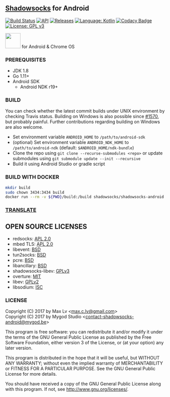 ## [Shadowsocks](https://shadowsocks.org) for Android

[![Build Status](https://travis-ci.com/shadowsocks/shadowsocks-android.svg?branch=master)](https://travis-ci.com/shadowsocks/shadowsocks-android)
[![API](https://img.shields.io/badge/API-21%2B-brightgreen.svg?style=flat)](https://android-arsenal.com/api?level=21)
[![Releases](https://img.shields.io/github/downloads/shadowsocks/shadowsocks-android/total.svg)](https://github.com/shadowsocks/shadowsocks-android/releases)
[![Language: Kotlin](https://img.shields.io/github/languages/top/shadowsocks/shadowsocks-android.svg)](https://github.com/shadowsocks/shadowsocks-android/search?l=kotlin)
[![Codacy Badge](https://api.codacy.com/project/badge/Grade/1a21d48d466644cdbcb57a1889abea5b)](https://www.codacy.com/app/shadowsocks/shadowsocks-android?utm_source=github.com&amp;utm_medium=referral&amp;utm_content=shadowsocks/shadowsocks-android&amp;utm_campaign=Badge_Grade)
[![License: GPL v3](https://img.shields.io/badge/license-GPLv3-blue.svg)](https://www.gnu.org/licenses/gpl-3.0)

<a href="https://play.google.com/store/apps/details?id=com.github.shadowsocks"><img src="https://play.google.com/intl/en_us/badges/images/generic/en-play-badge.png" height="48"></a>
for Android & Chrome OS  
<!--
<a href="https://play.google.com/store/apps/details?id=com.github.shadowsocks.tv"><img src="https://play.google.com/intl/en_us/badges/images/generic/en-play-badge.png" height="48"></a>
for Android TV
-->


### PREREQUISITES

* JDK 1.8
* Go 1.11+
* Android SDK
  - Android NDK r19+

### BUILD

You can check whether the latest commit builds under UNIX environment by checking Travis status.
Building on Windows is also possible since [#1570](https://github.com/shadowsocks/shadowsocks-android/pull/1570),
but probably painful. Further contributions regarding building on Windows are also welcome.

* Set environment variable `ANDROID_HOME` to `/path/to/android-sdk`
* (optional) Set environment variable `ANDROID_NDK_HOME` to `/path/to/android-ndk` (default: `$ANDROID_HOME/ndk-bundle`)
* Clone the repo using `git clone --recurse-submodules <repo>` or update submodules using `git submodule update --init --recursive`
* Build it using Android Studio or gradle script

### BUILD WITH DOCKER

```bash
mkdir build
sudo chown 3434:3434 build
docker run --rm -v ${PWD}/build:/build shadowsocks/shadowsocks-android:circleci bash -c "cd /build; git clone https://github.com/shadowsocks/shadowsocks-android; cd shadowsocks-android; git submodule update --init --recursive; ./gradlew assembleDebug"
```

### [TRANSLATE](https://discourse.shadowsocks.org/t/poeditor-translation-main-thread/30)

## OPEN SOURCE LICENSES

<ul>
    <li>redsocks: <a href="https://github.com/shadowsocks/redsocks/blob/shadowsocks-android/README">APL 2.0</a></li>
    <li>mbed TLS: <a href="https://github.com/ARMmbed/mbedtls/blob/development/LICENSE">APL 2.0</a></li>
    <li>libevent: <a href="https://github.com/shadowsocks/libevent/blob/master/LICENSE">BSD</a></li>
    <li>tun2socks: <a href="https://github.com/shadowsocks/badvpn/blob/shadowsocks-android/COPYING">BSD</a></li>
    <li>pcre: <a href="https://android.googlesource.com/platform/external/pcre/+/master/dist2/LICENCE">BSD</a></li>
    <li>libancillary: <a href="https://github.com/shadowsocks/libancillary/blob/shadowsocks-android/COPYING">BSD</a></li>
    <li>shadowsocks-libev: <a href="https://github.com/shadowsocks/shadowsocks-libev/blob/master/LICENSE">GPLv3</a></li>
    <li>overture: <a href="https://github.com/shawn1m/overture/blob/master/LICENSE">MIT</a></li>
    <li>libev: <a href="https://github.com/shadowsocks/libev/blob/master/LICENSE">GPLv2</a></li>
    <li>libsodium: <a href="https://github.com/jedisct1/libsodium/blob/master/LICENSE">ISC</a></li>
</ul>

### LICENSE

Copyright (C) 2017 by Max Lv <<max.c.lv@gmail.com>>  
Copyright (C) 2017 by Mygod Studio <<contact-shadowsocks-android@mygod.be>>

This program is free software: you can redistribute it and/or modify
it under the terms of the GNU General Public License as published by
the Free Software Foundation, either version 3 of the License, or
(at your option) any later version.

This program is distributed in the hope that it will be useful,
but WITHOUT ANY WARRANTY; without even the implied warranty of
MERCHANTABILITY or FITNESS FOR A PARTICULAR PURPOSE.  See the
GNU General Public License for more details.

You should have received a copy of the GNU General Public License
along with this program. If not, see <http://www.gnu.org/licenses/>.
